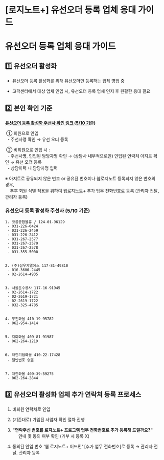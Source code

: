 # [로지노트+] 유선오더 등록 업체 응대 가이드

**유선오더 등록 업체 응대 가이드**
=====================

**1️⃣ 유선오더 활성화**
----------------

- 유선오더 등록 활성화를 위해 유선오더만 등록하는 업체 영업 중

- 고객센터에서 대상 업체 인입 시, 유선오더 등록 업체 인지 후 원활한 응대 필요

**2️⃣ 본인 확인 기준**
----------------

[**유선오더 등록 활성화 주선사 확인 링크 (5/10 기준)**](https://ext.agit.in/g/300083464/wall/400850594#comment_panel_402455545)

 ① 회원으로 인입  
  - 주선사명 확인 → 유선 오더 등록

 ② 비회원으로 인입 시 :  
  - 주선사명, 인입된 담당자명 확인 → (상담사 내부적으로만) 인입된 연락처 아지트 확인 → 유선 오더 등록  
  - 상담이력 내 담당자명 입력

※ 아지트로 공유되지 않은 번호 or 공유된 번호이나 웹로지노트 등록되지 않은 번호의 경우,   
    추후 회원 식별 적용을 위하여 웹로지노트+ 추가 업무 전화번호로 등록 (관리자 전달, 관리자 등록)

### **유선오더 등록 활성화 주선사 (5/10 기준)**

```
1. 코롱종합물류 / 124-01-96129  
 - 031-226-0424  
 - 031-226-2459  
 - 031-226-2412  
 - 031-267-2577  
 - 031-267-2579  
 - 031-267-2578  
 - 031-355-5000  
  
  
2. (주)삼우지엘에스 117-81-49810  
 - 010-3606-2445  
 - 02-2614-4935  
  
  
3. 서울운수공사 117-16-91945  
 - 02-2614-1722  
 - 02-2619-1721  
 - 02-2619-1722  
 - 032-325-4785  
  
  
4. 무진화물 410-19-95782      
 - 062-954-1414  
  
  
5. 각화화물 409-81-91987      
 - 062-264-1219  
  
  
6. 태한기업화물 410-22-17428      
 - 일반번호 없음  
  
  
7. 대한화물 409-39-59275      
 - 062-264-2844
```

**3️⃣ 유선오더 활성화 업체 추가 연락처 등록 프로세스**
----------------------------------

1. 비회원 연락처로 인입

2. (기존대로) 가입된 사업자 확인 절차 진행

3. **"연락주신 번호를 로지노트+ 프로그램 업무 전화번호로 추가 등록해 드릴까요?"**  
     안내 및 동의 여부 확인 (거부 시 등록 X)

4. 동의된 인입 번호 '웹 로지노트+ 어드민' [추가 업무 전화번호]로 등록 → 관리자 전달, 관리자 등록